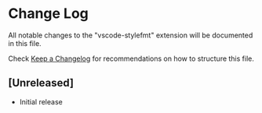 # Change Log

All notable changes to the "vscode-stylefmt" extension will be documented in this file.

Check [Keep a Changelog](http://keepachangelog.com/) for recommendations on how to structure this file.

## [Unreleased]

- Initial release